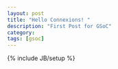 ```yaml
---
layout: post
title: "Hello Connexions! "
description: "First Post for GSoC"
category: 
tags: [gsoc]
---
```

{% include JB/setup %}
